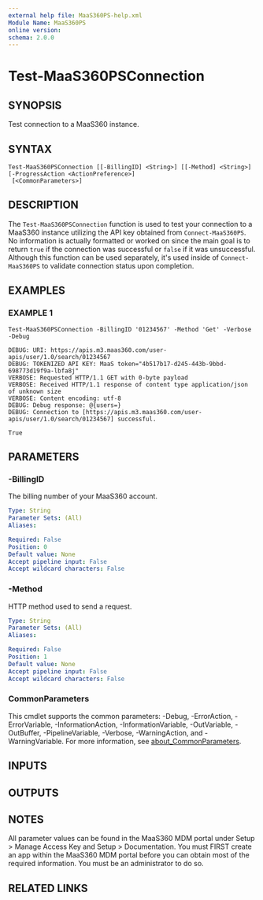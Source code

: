 ```yaml
---
external help file: MaaS360PS-help.xml
Module Name: MaaS360PS
online version:
schema: 2.0.0
---
```


# Test-MaaS360PSConnection

## SYNOPSIS
Test connection to a MaaS360 instance.

## SYNTAX

```
Test-MaaS360PSConnection [[-BillingID] <String>] [[-Method] <String>] [-ProgressAction <ActionPreference>]
 [<CommonParameters>]
```

## DESCRIPTION
The `Test-MaaS360PSConnection` function is used to test your connection to a MaaS360 instance utilizing the API key obtained from `Connect-MaaS360PS`. No information is actually formatted or worked on since the main goal is to return `true` if the connection was successful or `false` if it was unsuccessful. Although this function can be used separately, it's used inside of `Connect-MaaS360PS` to validate connection status upon completion.

## EXAMPLES

### EXAMPLE 1
```
Test-MaaS360PSConnection -BillingID '01234567' -Method 'Get' -Verbose -Debug

DEBUG: URI: https://apis.m3.maas360.com/user-apis/user/1.0/search/01234567
DEBUG: TOKENIZED API KEY: MaaS token="4b517b17-d245-443b-9bbd-698773d19f9a-lbfa8j"
VERBOSE: Requested HTTP/1.1 GET with 0-byte payload
VERBOSE: Received HTTP/1.1 response of content type application/json of unknown size
VERBOSE: Content encoding: utf-8
DEBUG: Debug response: @{users=}
DEBUG: Connection to [https://apis.m3.maas360.com/user-apis/user/1.0/search/01234567] successful.

True
```

## PARAMETERS

### -BillingID
The billing number of your MaaS360 account.

```yaml
Type: String
Parameter Sets: (All)
Aliases:

Required: False
Position: 0
Default value: None
Accept pipeline input: False
Accept wildcard characters: False
```

### -Method
HTTP method used to send a request.

```yaml
Type: String
Parameter Sets: (All)
Aliases:

Required: False
Position: 1
Default value: None
Accept pipeline input: False
Accept wildcard characters: False
```

### CommonParameters
This cmdlet supports the common parameters: -Debug, -ErrorAction, -ErrorVariable, -InformationAction, -InformationVariable, -OutVariable, -OutBuffer, -PipelineVariable, -Verbose, -WarningAction, and -WarningVariable. For more information, see [about_CommonParameters](http://go.microsoft.com/fwlink/?LinkID=113216).

## INPUTS

## OUTPUTS

## NOTES

All parameter values can be found in the MaaS360 MDM portal under Setup > Manage Access Key and Setup > Documentation. You must FIRST create an app within the MaaS360 MDM portal before you can obtain most of the required information. You must be an administrator to do so.

## RELATED LINKS
